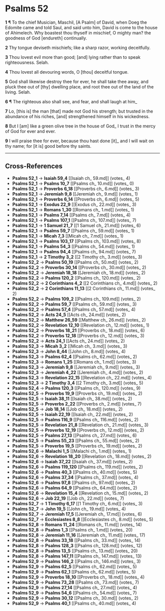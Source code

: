 # Psalms 52

**1** ¶ To the chief Musician, Maschil, [A Psalm] of David, when Doeg the Edomite came and told Saul, and said unto him, David is come to the house of Ahimelech. Why boastest thou thyself in mischief, O mighty man? the goodness of God [endureth] continually.

**2** Thy tongue deviseth mischiefs; like a sharp razor, working deceitfully.

**3** Thou lovest evil more than good; [and] lying rather than to speak righteousness. Selah.

**4** Thou lovest all devouring words, O [thou] deceitful tongue.

**5** God shall likewise destroy thee for ever, he shall take thee away, and pluck thee out of [thy] dwelling place, and root thee out of the land of the living. Selah.

**6** ¶ The righteous also shall see, and fear, and shall laugh at him_

**7** Lo, [this is] the man [that] made not God his strength; but trusted in the abundance of his riches, [and] strengthened himself in his wickedness.

**8** But I [am] like a green olive tree in the house of God_ I trust in the mercy of God for ever and ever.

**9** I will praise thee for ever, because thou hast done [it]_ and I will wait on thy name; for [it is] good before thy saints.

---

## Cross-References

- **Psalms 52_1** → **Isaiah 59_4** [[Isaiah ch_ 59.md]] (votes_ 4)
- **Psalms 52_1** → **Psalms 10_7** [[Psalms ch_ 10.md]] (votes_ 0)
- **Psalms 52_1** → **Proverbs 6_18** [[Proverbs ch_ 6.md]] (votes_ 3)
- **Psalms 52_1** → **Jeremiah 9_8** [[Jeremiah ch_ 9.md]] (votes_ 1)
- **Psalms 52_1** → **Proverbs 6_14** [[Proverbs ch_ 6.md]] (votes_ 5)
- **Psalms 52_1** → **Exodus 22_9** [[Exodus ch_ 22.md]] (votes_ 3)
- **Psalms 52_1** → **Romans 1_30** [[Romans ch_ 1.md]] (votes_ 1)
- **Psalms 52_1** → **Psalms 7_14** [[Psalms ch_ 7.md]] (votes_ 4)
- **Psalms 52_1** → **Psalms 107_1** [[Psalms ch_ 107.md]] (votes_ 7)
- **Psalms 52_1** → **1 Samuel 21_7** [[1 Samuel ch_ 21.md]] (votes_ 6)
- **Psalms 52_1** → **Psalms 59_7** [[Psalms ch_ 59.md]] (votes_ 1)
- **Psalms 52_1** → **Micah 7_3** [[Micah ch_ 7.md]] (votes_ 1)
- **Psalms 52_1** → **Psalms 103_17** [[Psalms ch_ 103.md]] (votes_ 8)
- **Psalms 52_1** → **Psalms 54_3** [[Psalms ch_ 54.md]] (votes_ 1)
- **Psalms 52_1** → **Psalms 94_4** [[Psalms ch_ 94.md]] (votes_ 7)
- **Psalms 52_1** → **2 Timothy 3_2** [[2 Timothy ch_ 3.md]] (votes_ 3)
- **Psalms 52_2** → **Psalms 50_19** [[Psalms ch_ 50.md]] (votes_ 2)
- **Psalms 52_2** → **Proverbs 30_14** [[Proverbs ch_ 30.md]] (votes_ 2)
- **Psalms 52_2** → **Jeremiah 18_18** [[Jeremiah ch_ 18.md]] (votes_ 2)
- **Psalms 52_2** → **Psalms 120_2** [[Psalms ch_ 120.md]] (votes_ 2)
- **Psalms 52_2** → **2 Corinthians 4_2** [[2 Corinthians ch_ 4.md]] (votes_ 2)
- **Psalms 52_2** → **2 Corinthians 11_13** [[2 Corinthians ch_ 11.md]] (votes_ 2)
- **Psalms 52_2** → **Psalms 109_2** [[Psalms ch_ 109.md]] (votes_ 2)
- **Psalms 52_2** → **Psalms 59_7** [[Psalms ch_ 59.md]] (votes_ 3)
- **Psalms 52_2** → **Psalms 57_4** [[Psalms ch_ 57.md]] (votes_ 4)
- **Psalms 52_2** → **Acts 24_5** [[Acts ch_ 24.md]] (votes_ 2)
- **Psalms 52_2** → **Matthew 26_59** [[Matthew ch_ 26.md]] (votes_ 2)
- **Psalms 52_2** → **Revelation 12_10** [[Revelation ch_ 12.md]] (votes_ 1)
- **Psalms 52_2** → **Proverbs 18_21** [[Proverbs ch_ 18.md]] (votes_ 6)
- **Psalms 52_2** → **Proverbs 12_18** [[Proverbs ch_ 12.md]] (votes_ 3)
- **Psalms 52_2** → **Acts 24_1** [[Acts ch_ 24.md]] (votes_ 2)
- **Psalms 52_3** → **Micah 3_2** [[Micah ch_ 3.md]] (votes_ 3)
- **Psalms 52_3** → **John 8_44** [[John ch_ 8.md]] (votes_ 4)
- **Psalms 52_3** → **Psalms 62_4** [[Psalms ch_ 62.md]] (votes_ 2)
- **Psalms 52_3** → **Romans 1_25** [[Romans ch_ 1.md]] (votes_ 3)
- **Psalms 52_3** → **Jeremiah 9_8** [[Jeremiah ch_ 9.md]] (votes_ 3)
- **Psalms 52_3** → **Jeremiah 4_22** [[Jeremiah ch_ 4.md]] (votes_ 2)
- **Psalms 52_3** → **Revelation 22_15** [[Revelation ch_ 22.md]] (votes_ 4)
- **Psalms 52_3** → **2 Timothy 3_4** [[2 Timothy ch_ 3.md]] (votes_ 5)
- **Psalms 52_4** → **Psalms 120_3** [[Psalms ch_ 120.md]] (votes_ 9)
- **Psalms 52_5** → **Proverbs 19_9** [[Proverbs ch_ 19.md]] (votes_ 2)
- **Psalms 52_5** → **Isaiah 38_11** [[Isaiah ch_ 38.md]] (votes_ 2)
- **Psalms 52_5** → **Proverbs 2_22** [[Proverbs ch_ 2.md]] (votes_ 7)
- **Psalms 52_5** → **Job 18_14** [[Job ch_ 18.md]] (votes_ 2)
- **Psalms 52_5** → **Isaiah 22_19** [[Isaiah ch_ 22.md]] (votes_ 2)
- **Psalms 52_5** → **Psalms 116_9** [[Psalms ch_ 116.md]] (votes_ 2)
- **Psalms 52_5** → **Revelation 21_8** [[Revelation ch_ 21.md]] (votes_ 3)
- **Psalms 52_5** → **Proverbs 12_19** [[Proverbs ch_ 12.md]] (votes_ 2)
- **Psalms 52_5** → **Psalms 27_13** [[Psalms ch_ 27.md]] (votes_ 6)
- **Psalms 52_5** → **Psalms 55_23** [[Psalms ch_ 55.md]] (votes_ 2)
- **Psalms 52_5** → **Proverbs 19_5** [[Proverbs ch_ 19.md]] (votes_ 2)
- **Psalms 52_6** → **Malachi 1_5** [[Malachi ch_ 1.md]] (votes_ 1)
- **Psalms 52_6** → **Revelation 18_20** [[Revelation ch_ 18.md]] (votes_ 2)
- **Psalms 52_6** → **Isaiah 37_22** [[Isaiah ch_ 37.md]] (votes_ 2)
- **Psalms 52_6** → **Psalms 119_120** [[Psalms ch_ 119.md]] (votes_ 2)
- **Psalms 52_6** → **Psalms 40_3** [[Psalms ch_ 40.md]] (votes_ 5)
- **Psalms 52_6** → **Psalms 37_34** [[Psalms ch_ 37.md]] (votes_ 4)
- **Psalms 52_6** → **Psalms 97_8** [[Psalms ch_ 97.md]] (votes_ 2)
- **Psalms 52_6** → **Psalms 64_9** [[Psalms ch_ 64.md]] (votes_ 2)
- **Psalms 52_6** → **Revelation 15_4** [[Revelation ch_ 15.md]] (votes_ 2)
- **Psalms 52_6** → **Job 22_19** [[Job ch_ 22.md]] (votes_ 7)
- **Psalms 52_7** → **1 Timothy 6_17** [[1 Timothy ch_ 6.md]] (votes_ 3)
- **Psalms 52_7** → **John 19_5** [[John ch_ 19.md]] (votes_ 4)
- **Psalms 52_7** → **Jeremiah 17_5** [[Jeremiah ch_ 17.md]] (votes_ 6)
- **Psalms 52_7** → **Ecclesiastes 8_8** [[Ecclesiastes ch_ 8.md]] (votes_ 5)
- **Psalms 52_8** → **Romans 11_24** [[Romans ch_ 11.md]] (votes_ 14)
- **Psalms 52_8** → **Psalms 1_3** [[Psalms ch_ 1.md]] (votes_ 20)
- **Psalms 52_8** → **Jeremiah 11_16** [[Jeremiah ch_ 11.md]] (votes_ 17)
- **Psalms 52_8** → **Psalms 33_18** [[Psalms ch_ 33.md]] (votes_ 14)
- **Psalms 52_8** → **Psalms 128_3** [[Psalms ch_ 128.md]] (votes_ 12)
- **Psalms 52_8** → **Psalms 13_5** [[Psalms ch_ 13.md]] (votes_ 20)
- **Psalms 52_8** → **Psalms 147_11** [[Psalms ch_ 147.md]] (votes_ 13)
- **Psalms 52_9** → **Psalms 146_2** [[Psalms ch_ 146.md]] (votes_ 3)
- **Psalms 52_9** → **Psalms 62_5** [[Psalms ch_ 62.md]] (votes_ 5)
- **Psalms 52_9** → **Psalms 62_1** [[Psalms ch_ 62.md]] (votes_ 5)
- **Psalms 52_9** → **Proverbs 18_10** [[Proverbs ch_ 18.md]] (votes_ 4)
- **Psalms 52_9** → **Psalms 73_28** [[Psalms ch_ 73.md]] (votes_ 7)
- **Psalms 52_9** → **Psalms 27_14** [[Psalms ch_ 27.md]] (votes_ 4)
- **Psalms 52_9** → **Psalms 54_6** [[Psalms ch_ 54.md]] (votes_ 7)
- **Psalms 52_9** → **Psalms 30_12** [[Psalms ch_ 30.md]] (votes_ 2)
- **Psalms 52_9** → **Psalms 40_1** [[Psalms ch_ 40.md]] (votes_ 4)
